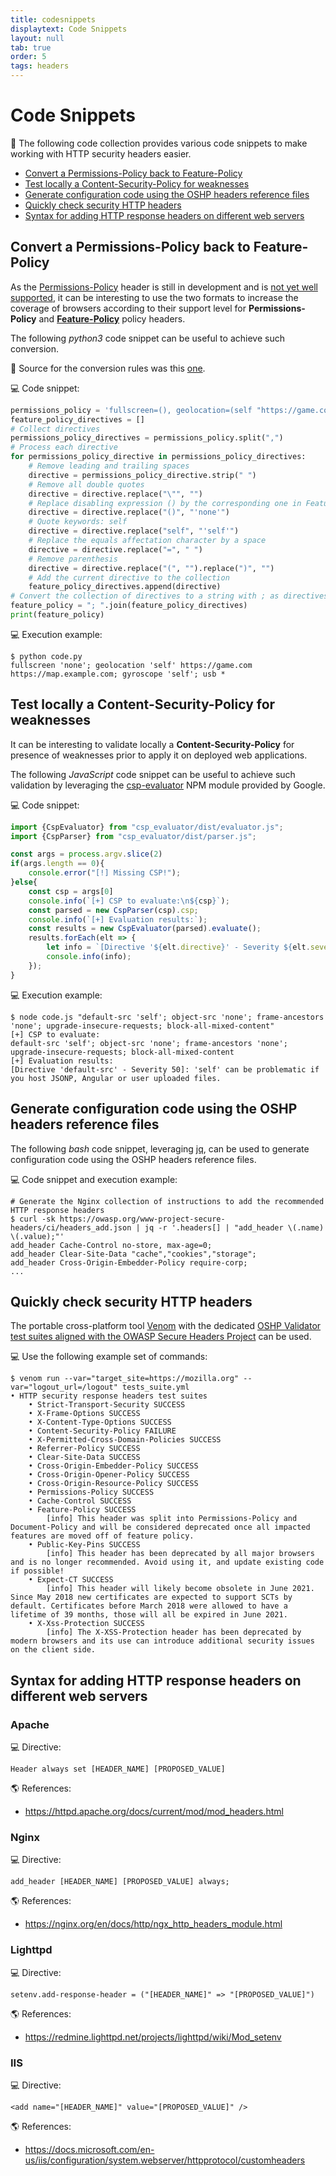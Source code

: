```yaml
---
title: codesnippets
displaytext: Code Snippets
layout: null
tab: true
order: 5
tags: headers
---
```


# Code Snippets

🧾 The following code collection provides various code snippets to make working with HTTP security headers easier.

* [Convert a Permissions-Policy back to Feature-Policy](#convert-a-permissions-policy-back-to-feature-policy)
* [Test locally a Content-Security-Policy for weaknesses](#test-locally-a-content-security-policy-for-weaknesses)
* [Generate configuration code using the OSHP headers reference files](#generate-configuration-code-using-the-oshp-headers-reference-files)
* [Quickly check security HTTP headers](#quickly-check-security-http-headers)
* [Syntax for adding HTTP response headers on different web servers](#syntax-for-adding-http-response-headers-on-different-web-servers)

## Convert a Permissions-Policy back to Feature-Policy

As the [Permissions-Policy](https://github.com/w3c/webappsec-permissions-policy/blob/main/permissions-policy-explainer.md) header is still in development and is [not yet well supported](https://caniuse.com/permissions-policy), it can be interesting to use the two formats to increase the coverage of browsers according to their support level for **Permissions-Policy** and **[Feature-Policy](https://developer.mozilla.org/en-US/docs/Web/HTTP/Headers/Feature-Policy)** policy headers.

The following _python3_ code snippet can be useful to achieve such conversion.

📑 Source for the conversion rules was this [one](https://github.com/w3c/webappsec-permissions-policy/blob/main/permissions-policy-explainer.md#appendix-big-changes-since-this-was-called-feature-policy).

💻 Code snippet:

```python
permissions_policy = 'fullscreen=(), geolocation=(self "https://game.com" "https://map.example.com"), gyroscope=(self), usb=*'
feature_policy_directives = []
# Collect directives
permissions_policy_directives = permissions_policy.split(",")
# Process each directive
for permissions_policy_directive in permissions_policy_directives:
    # Remove leading and trailing spaces
    directive = permissions_policy_directive.strip(" ")
    # Remove all double quotes
    directive = directive.replace("\"", "")
    # Replace disabling expression () by the corresponding one in Feature-Policy
    directive = directive.replace("()", "'none'")
    # Quote keywords: self
    directive = directive.replace("self", "'self'")
    # Replace the equals affectation character by a space
    directive = directive.replace("=", " ")
    # Remove parenthesis
    directive = directive.replace("(", "").replace(")", "")
    # Add the current directive to the collection
    feature_policy_directives.append(directive)
# Convert the collection of directives to a string with ; as directives separator
feature_policy = "; ".join(feature_policy_directives)
print(feature_policy)
```

💻 Execution example:

```shell
$ python code.py
fullscreen 'none'; geolocation 'self' https://game.com https://map.example.com; gyroscope 'self'; usb *
```

## Test locally a Content-Security-Policy for weaknesses

It can be interesting to validate locally a **Content-Security-Policy** for presence of weaknesses prior to apply it on deployed web applications.

The following _JavaScript_ code snippet can be useful to achieve such validation by leveraging the [csp-evaluator](https://github.com/google/csp-evaluator) NPM module provided by Google.

💻 Code snippet:

```javascript
import {CspEvaluator} from "csp_evaluator/dist/evaluator.js";
import {CspParser} from "csp_evaluator/dist/parser.js";

const args = process.argv.slice(2)
if(args.length == 0){
    console.error("[!] Missing CSP!");
}else{
    const csp = args[0]
    console.info(`[+] CSP to evaluate:\n${csp}`);
    const parsed = new CspParser(csp).csp;
    console.info(`[+] Evaluation results:`);
    const results = new CspEvaluator(parsed).evaluate();
    results.forEach(elt => {
        let info = `[Directive '${elt.directive}' - Severity ${elt.severity}]: ${elt.description}`;
        console.info(info);
    });
}
```

💻 Execution example:

```shell
$ node code.js "default-src 'self'; object-src 'none'; frame-ancestors 'none'; upgrade-insecure-requests; block-all-mixed-content"
[+] CSP to evaluate:
default-src 'self'; object-src 'none'; frame-ancestors 'none'; upgrade-insecure-requests; block-all-mixed-content
[+] Evaluation results:
[Directive 'default-src' - Severity 50]: 'self' can be problematic if you host JSONP, Angular or user uploaded files.
```

## Generate configuration code using the OSHP headers reference files

The following _bash_ code snippet, leveraging [jq](https://stedolan.github.io/jq/), can be used to generate configuration code using the OSHP headers reference files.

💻 Code snippet and execution example:

```shell
# Generate the Nginx collection of instructions to add the recommended HTTP response headers
$ curl -sk https://owasp.org/www-project-secure-headers/ci/headers_add.json | jq -r '.headers[] | "add_header \(.name) \(.value);"'
add_header Cache-Control no-store, max-age=0;
add_header Clear-Site-Data "cache","cookies","storage";
add_header Cross-Origin-Embedder-Policy require-corp;
...
```

## Quickly check security HTTP headers

The portable cross-platform tool [Venom](https://github.com/ovh/venom) with the dedicated [OSHP Validator test suites aligned with the OWASP Secure Headers Project](https://github.com/oshp/oshp-validator) can be used.

💻 Use the following example set of commands:

```shell
$ venom run --var="target_site=https://mozilla.org" --var="logout_url=/logout" tests_suite.yml
• HTTP security response headers test suites
    • Strict-Transport-Security SUCCESS
    • X-Frame-Options SUCCESS
    • X-Content-Type-Options SUCCESS
    • Content-Security-Policy FAILURE
    • X-Permitted-Cross-Domain-Policies SUCCESS
    • Referrer-Policy SUCCESS
    • Clear-Site-Data SUCCESS
    • Cross-Origin-Embedder-Policy SUCCESS
    • Cross-Origin-Opener-Policy SUCCESS
    • Cross-Origin-Resource-Policy SUCCESS
    • Permissions-Policy SUCCESS    
    • Cache-Control SUCCESS    
    • Feature-Policy SUCCESS
        [info] This header was split into Permissions-Policy and Document-Policy and will be considered deprecated once all impacted features are moved off of feature policy.
    • Public-Key-Pins SUCCESS
        [info] This header has been deprecated by all major browsers and is no longer recommended. Avoid using it, and update existing code if possible!
    • Expect-CT SUCCESS
        [info] This header will likely become obsolete in June 2021. Since May 2018 new certificates are expected to support SCTs by default. Certificates before March 2018 were allowed to have a lifetime of 39 months, those will all be expired in June 2021.
    • X-Xss-Protection SUCCESS
        [info] The X-XSS-Protection header has been deprecated by modern browsers and its use can introduce additional security issues on the client side.
```

## Syntax for adding HTTP response headers on different web servers

### Apache

💻 Directive:

`Header always set [HEADER_NAME] [PROPOSED_VALUE]`

🌎 References:

* <https://httpd.apache.org/docs/current/mod/mod_headers.html>

### Nginx

💻 Directive:

`add_header [HEADER_NAME] [PROPOSED_VALUE] always;`

🌎 References:

* <https://nginx.org/en/docs/http/ngx_http_headers_module.html>

### Lighttpd

💻 Directive:

`setenv.add-response-header = ("[HEADER_NAME]" => "[PROPOSED_VALUE]")`

🌎 References:

* <https://redmine.lighttpd.net/projects/lighttpd/wiki/Mod_setenv>

### IIS

💻 Directive:

`<add name="[HEADER_NAME]" value="[PROPOSED_VALUE]" />`

🌎 References:

* <https://docs.microsoft.com/en-us/iis/configuration/system.webserver/httpprotocol/customheaders>
